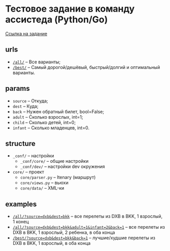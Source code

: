 Тестовое задание в команду ассистеда (Python/Go)
===========
[Ссылка на задание](https://github.com/KosyanMedia/test-tasks/tree/master/assisted_team)

## urls
- [`/all/`](/all/) – Все варианты;
- [`/best/`](/best/) – Самый дорогой/дешёвый, быстрый/долгий и оптимальный варианты.

## params
- `source` – Откуда;
- `dest` – Куда;
- `back` – Нужен обратный билет, bool=False;
- `adult` – Сколько взрослых, int=1;
- `child` – Сколько детей, int=0;
- `infant` – Сколько младенцев, int=0.

## structure
- `_conf/` – настройки
    - `_conf/core/` – общие настройки
    - `_conf/dev/` – настройки dev окружения
- `core/` – проект
    - `core/parser.py` – Itenary (маршрут)
    - `core/views.py` – вьюхи
    - `core/data/` – XML-ки

## examples
- [`/all/?source=dxb&dest=bkk`](/all/?source=dxb&dest=bkk) – все перелеты из DXB в BKK, 1 взрослый, 1 конец
- [`/all/?source=dxb&dest=bkk&adult=1&infant=2&back=1`](/all/?source=dxb&dest=bkk&adult=1&infant=2&back=1) – все перелеты из DXB в BKK, 1 взрослый, 2 ребенка, в оба конца
- [`/best/?source=dxb&dest=bkk&back=1`](/best/?source=dxb&dest=bkk&back=1) – лучшие/худшие перелеты из DXB в BKK, 1 взрослый, в оба конца
